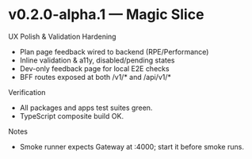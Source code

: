 # v0.2.0-alpha.1 — Magic Slice

UX Polish & Validation Hardening
- Plan page feedback wired to backend (RPE/Performance)
- Inline validation & a11y, disabled/pending states
- Dev-only feedback page for local E2E checks
- BFF routes exposed at both /v1/* and /api/v1/*

Verification
- All packages and apps test suites green.
- TypeScript composite build OK.

Notes
- Smoke runner expects Gateway at :4000; start it before smoke runs.

